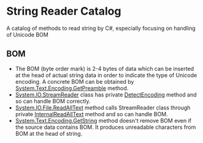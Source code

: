 # String Reader Catalog

A catalog of methods to read string by C#, especially focusing on handling of Unicode BOM

## BOM

 * The BOM (byte order mark) is 2-4 bytes of data which can be inserted at the head of actual string data in order to indicate the type of Unicode encoding.
  A concrete BOM can be obtained by [System.Text.Encoding.GetPreamble](https://msdn.microsoft.com/en-us/library/system.text.encoding.getpreamble.aspx) method.
 * [System.IO.StreamReader](https://msdn.microsoft.com/en-us/library/system.io.streamreader.aspx) class has private [DetectEncoding](http://referencesource.microsoft.com/#mscorlib/system/io/streamreader.cs,ea5187ae9c79350e) method and so can handle BOM correctly.
 * [System.IO.File.ReadAllText](https://msdn.microsoft.com/en-us/library/system.io.file.readalltext.aspx) method calls StreamReader class through private [InternalReadAllText](http://referencesource.microsoft.com/#mscorlib/system/io/file.cs,c193e57831aa94a9) method and so can handle BOM.
 * [System.Text.Encoding.GetString](https://msdn.microsoft.com/en-us/library/system.text.encoding.getstring.aspx) method doesn't remove BOM even if the source data contains BOM.
  It produces unreadable characters from BOM at the head of string.
 